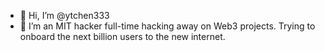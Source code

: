 - 👋 Hi, I’m @ytchen333
- 👀 I’m an MIT hacker full-time hacking away on Web3 projects. Trying to onboard the next billion users to the new internet. 

<!---
ytchen333/ytchen333 is a ✨ special ✨ repository because its `README.md` (this file) appears on your GitHub profile.
You can click the Preview link to take a look at your changes.
--->
